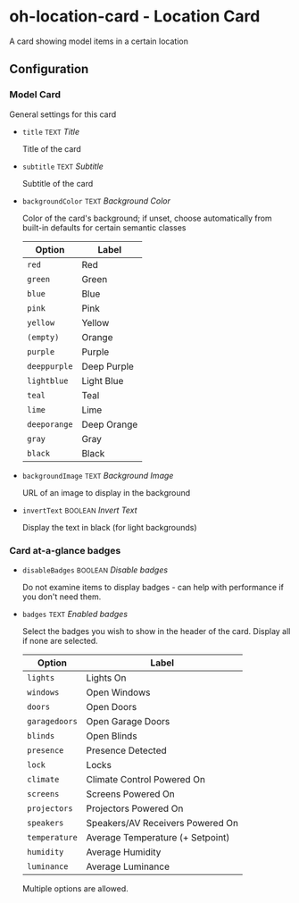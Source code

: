 # oh-location-card - Location Card

<!-- GENERATED componentDescription -->
A card showing model items in a certain location
<!-- GENERATED /componentDescription -->

## Configuration

<!-- GENERATED props -->

### Model Card

General settings for this card


- `title` <small>TEXT</small> _Title_

  Title of the card

- `subtitle` <small>TEXT</small> _Subtitle_

  Subtitle of the card

- `backgroundColor` <small>TEXT</small> _Background Color_

  Color of the card's background; if unset, choose automatically from built-in defaults for certain semantic classes

  | Option | Label |
  |--------|-------|
  | `red` | Red |
  | `green` | Green |
  | `blue` | Blue |
  | `pink` | Pink |
  | `yellow` | Yellow |
  | `(empty)` | Orange |
  | `purple` | Purple |
  | `deeppurple` | Deep Purple |
  | `lightblue` | Light Blue |
  | `teal` | Teal |
  | `lime` | Lime |
  | `deeporange` | Deep Orange |
  | `gray` | Gray |
  | `black` | Black |


- `backgroundImage` <small>TEXT</small> _Background Image_

  URL of an image to display in the background

- `invertText` <small>BOOLEAN</small> _Invert Text_

  Display the text in black (for light backgrounds)

### Card at-a-glance badges


- `disableBadges` <small>BOOLEAN</small> _Disable badges_

  Do not examine items to display badges - can help with performance if you don't need them.

- `badges` <small>TEXT</small> _Enabled badges_

  Select the badges you wish to show in the header of the card. Display all if none are selected.

  | Option | Label |
  |--------|-------|
  | `lights` | Lights On |
  | `windows` | Open Windows |
  | `doors` | Open Doors |
  | `garagedoors` | Open Garage Doors |
  | `blinds` | Open Blinds |
  | `presence` | Presence Detected |
  | `lock` | Locks |
  | `climate` | Climate Control Powered On |
  | `screens` | Screens Powered On |
  | `projectors` | Projectors Powered On |
  | `speakers` | Speakers/AV Receivers Powered On |
  | `temperature` | Average Temperature (+ Setpoint) |
  | `humidity` | Average Humidity |
  | `luminance` | Average Luminance |

  Multiple options are allowed.


<!-- GENERATED /props -->
